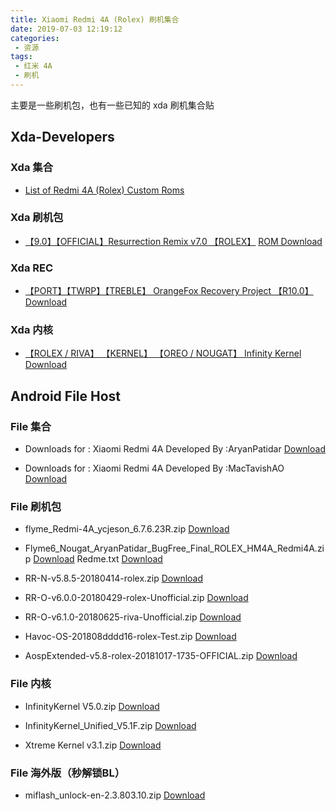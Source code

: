 ```yaml
---
title: Xiaomi Redmi 4A (Rolex) 刷机集合
date: 2019-07-03 12:19:12
categories: 
 - 资源
tags: 
 - 红米 4A
 - 刷机
---
```


主要是一些刷机包，也有一些已知的 xda 刷机集合贴

<!-- more -->

## Xda-Developers

### Xda 集合

- [List of Redmi 4A (Rolex) Custom Roms](https://forum.xda-developers.com/redmi-4a/how-to/list-redmi-4a-rolex-custom-roms-t3774162)

### Xda 刷机包

- [【9.0】【OFFICIAL】Resurrection Remix v7.0 【ROLEX】](https://forum.xda-developers.com/redmi-4a/development/9-0-resurrection-remix-v7-0-t3899635)
[ROM Download](https://get.resurrectionremix.com/?dir=rolex)

### Xda REC

- [【PORT】【TWRP】【TREBLE】 OrangeFox Recovery Project 【R10.0】](https://forum.xda-developers.com/redmi-4a/development/port-orangefox-recovery-project-t3925400)
[Download](https://sourceforge.net/projects/team-tentacles/files/Recovery/OrangeFoxRecoveryProject/)

### Xda 内核

- [【ROLEX / RIVA】 【KERNEL】 【OREO / NOUGAT】 Infinity Kernel](https://forum.xda-developers.com/redmi-4a/development/infinity-kernel-v3-2-redmi-4a-rolex-t3775549)
[Download](https://teaminfinity.github.io/)

## Android File Host

### File 集合

- Downloads for : Xiaomi Redmi 4A
Developed By :AryanPatidar
[Download](https://androidfilehost.com/?w=files&flid=244226)

- Downloads for : Xiaomi Redmi 4A
Developed By :MacTavishAO
[Download](https://androidfilehost.com/?w=files&flid=215006)

### File 刷机包

- flyme_Redmi-4A_ycjeson_6.7.6.23R.zip
[Download](https://androidfilehost.com/?fid=817550096634784321)

- Flyme6_Nougat_AryanPatidar_BugFree_Final_ROLEX_HM4A_Redmi4A.zip
[Download](https://androidfilehost.com/?fid=746010030569964162)
Redme.txt
[Download](https://androidfilehost.com/?fid=746010030569964158)

- RR-N-v5.8.5-20180414-rolex.zip
[Download](https://androidfilehost.com/?fid=890129502657598005)

- RR-O-v6.0.0-20180429-rolex-Unofficial.zip
[Download](https://androidfilehost.com/?fid=673956719939837762)

- RR-O-v6.1.0-20180625-riva-Unofficial.zip
[Download](https://androidfilehost.com/?fid=890278863836296667)

- Havoc-OS-201808dddd16-rolex-Test.zip
[Download](https://androidfilehost.com/?fid=1322778262903981334)

- AospExtended-v5.8-rolex-20181017-1735-OFFICIAL.zip
[Download](https://androidfilehost.com/?fid=11410932744536981921)

### File 内核

- InfinityKernel V5.0.zip
[Download](https://androidfilehost.com/?fid=962187416754474923)

- InfinityKernel_Unified_V5.1F.zip
[Download](https://androidfilehost.com/?fid=1322778262904007808)

- Xtreme Kernel v3.1.zip
[Download](https://androidfilehost.com/?fid=890278863836292220)

### File 海外版（秒解锁BL）

- miflash_unlock-en-2.3.803.10.zip
[Download](https://androidfilehost.com/?fid=673956719939835980)
